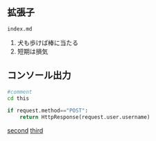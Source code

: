 ## 拡張子

`index.md`

1. 犬も歩けば棒に当たる
2. 短期は損気

## コンソール出力

```bash
#comment
cd this
```

```python
if request.method=="POST":
    return HttpResponse(request.user.username)
```

[second](./second.md)
[third](./main/third.md)
